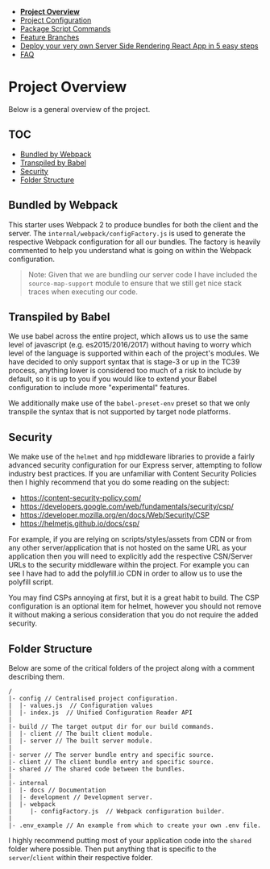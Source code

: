  - __[Project Overview](/internal/docs/PROJECT_OVERVIEW.md)__
 - [Project Configuration](/internal/docs/PROJECT_CONFIG.md)
 - [Package Script Commands](/internal/docs/PKG_SCRIPTS.md)
 - [Feature Branches](/internal/docs/FEATURE_BRANCHES.md)
 - [Deploy your very own Server Side Rendering React App in 5 easy steps](/internal/docs/DEPLOY_TO_NOW.md)
 - [FAQ](/internal/docs/FAQ.md)

# Project Overview

Below is a general overview of the project.

## TOC

 - [Bundled by Webpack](#bundled-by-webpack)
 - [Transpiled by Babel](#transpiled-by-babel)
 - [Security](#security)
 - [Folder Structure](#folder-structure)

## Bundled by Webpack

This starter uses Webpack 2 to produce bundles for both the client and the server. The `internal/webpack/configFactory.js` is used to generate the respective Webpack configuration for all our bundles. The factory is heavily commented to help you understand what is going on within the Webpack configuration.

> Note: Given that we are bundling our server code I have included the `source-map-support` module to ensure that we still get nice stack traces when executing our code.

## Transpiled by Babel

We use babel across the entire project, which allows us to use the same level of javascript (e.g. es2015/2016/2017) without having to worry which level of the language is supported within each of the project's modules.  We have decided to only support syntax that is stage-3 or up in the TC39 process, anything lower is considered too much of a risk to include by default, so it is up to you if you would like to extend your Babel configuration to include more "experimental" features.

We additionally make use of the `babel-preset-env` preset so that we only transpile the syntax that is not supported by target node platforms.

## Security

We make use of the `helmet` and `hpp` middleware libraries to provide a fairly advanced security configuration for our Express server, attempting to follow industry best practices. If you are unfamiliar with Content Security Policies then I highly recommend that you do some reading on the subject:

  - https://content-security-policy.com/
  - https://developers.google.com/web/fundamentals/security/csp/
  - https://developer.mozilla.org/en/docs/Web/Security/CSP
  - https://helmetjs.github.io/docs/csp/

For example, if you are relying on scripts/styles/assets from CDN or from any other server/application that is not hosted on the same URL as your application then you will need to explicitly add the respective CSN/Server URLs to the security middleware within the project.  For example you can see I have had to add the polyfill.io CDN in order to allow us to use the polyfill script.

You may find CSPs annoying at first, but it is a great habit to build. The CSP configuration is an optional item for helmet, however you should not remove it without making a serious consideration that you do not require the added security.

## Folder Structure

Below are some of the critical folders of the project along with a comment describing them.

```
/
|- config // Centralised project configuration.
|  |- values.js  // Configuration values
|  |- index.js  // Unified Configuration Reader API
|
|- build // The target output dir for our build commands.
|  |- client // The built client module.
|  |- server // The built server module.
|
|- server // The server bundle entry and specific source.
|- client // The client bundle entry and specific source.
|- shared // The shared code between the bundles.
|
|- internal
|  |- docs // Documentation
|  |- development // Development server.
|  |- webpack
|     |- configFactory.js  // Webpack configuration builder.
|
|- .env_example // An example from which to create your own .env file.
```

I highly recommend putting most of your application code into the `shared` folder where possible.  Then put anything that is specific to the `server`/`client` within their respective folder.
